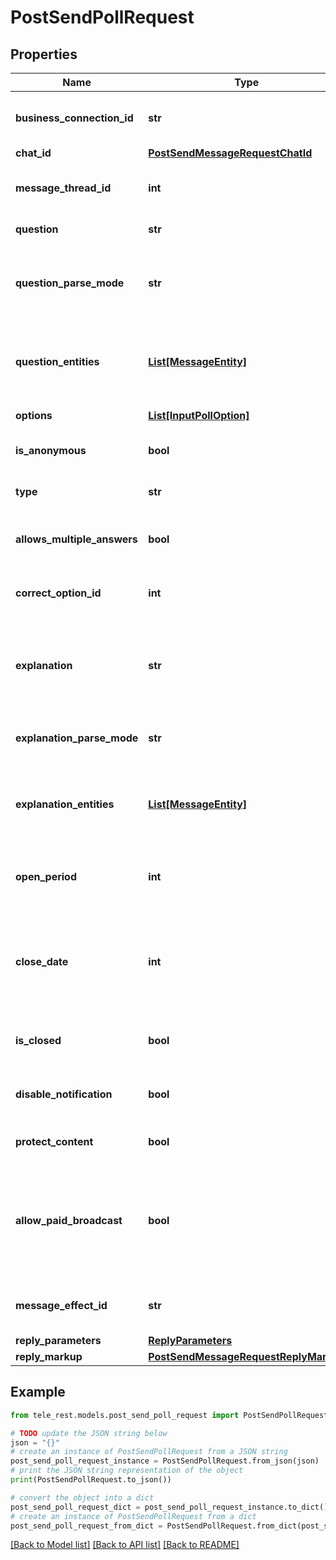 # PostSendPollRequest


## Properties

Name | Type | Description | Notes
------------ | ------------- | ------------- | -------------
**business_connection_id** | **str** | Unique identifier of the business connection on behalf of which the message will be sent | [optional] 
**chat_id** | [**PostSendMessageRequestChatId**](PostSendMessageRequestChatId.md) |  | 
**message_thread_id** | **int** | Unique identifier for the target message thread (topic) of the forum; for forum supergroups only | [optional] 
**question** | **str** | Poll question, 1-300 characters | 
**question_parse_mode** | **str** | Mode for parsing entities in the question. See [formatting options](https://core.telegram.org/bots/api/#formatting-options) for more details. Currently, only custom emoji entities are allowed | [optional] 
**question_entities** | [**List[MessageEntity]**](MessageEntity.md) | A JSON-serialized list of special entities that appear in the poll question. It can be specified instead of *question\\_parse\\_mode* | [optional] 
**options** | [**List[InputPollOption]**](InputPollOption.md) | A JSON-serialized list of 2-10 answer options | 
**is_anonymous** | **bool** | *True*, if the poll needs to be anonymous, defaults to *True* | [optional] 
**type** | **str** | Poll type, “quiz” or “regular”, defaults to “regular” | [optional] 
**allows_multiple_answers** | **bool** | *True*, if the poll allows multiple answers, ignored for polls in quiz mode, defaults to *False* | [optional] 
**correct_option_id** | **int** | 0-based identifier of the correct answer option, required for polls in quiz mode | [optional] 
**explanation** | **str** | Text that is shown when a user chooses an incorrect answer or taps on the lamp icon in a quiz-style poll, 0-200 characters with at most 2 line feeds after entities parsing | [optional] 
**explanation_parse_mode** | **str** | Mode for parsing entities in the explanation. See [formatting options](https://core.telegram.org/bots/api/#formatting-options) for more details. | [optional] 
**explanation_entities** | [**List[MessageEntity]**](MessageEntity.md) | A JSON-serialized list of special entities that appear in the poll explanation. It can be specified instead of *explanation\\_parse\\_mode* | [optional] 
**open_period** | **int** | Amount of time in seconds the poll will be active after creation, 5-600. Can&#39;t be used together with *close\\_date*. | [optional] 
**close_date** | **int** | Point in time (Unix timestamp) when the poll will be automatically closed. Must be at least 5 and no more than 600 seconds in the future. Can&#39;t be used together with *open\\_period*. | [optional] 
**is_closed** | **bool** | Pass *True* if the poll needs to be immediately closed. This can be useful for poll preview. | [optional] 
**disable_notification** | **bool** | Sends the message [silently](https://telegram.org/blog/channels-2-0#silent-messages). Users will receive a notification with no sound. | [optional] 
**protect_content** | **bool** | Protects the contents of the sent message from forwarding and saving | [optional] 
**allow_paid_broadcast** | **bool** | Pass *True* to allow up to 1000 messages per second, ignoring [broadcasting limits](https://core.telegram.org/bots/faq#how-can-i-message-all-of-my-bot-39s-subscribers-at-once) for a fee of 0.1 Telegram Stars per message. The relevant Stars will be withdrawn from the bot&#39;s balance | [optional] 
**message_effect_id** | **str** | Unique identifier of the message effect to be added to the message; for private chats only | [optional] 
**reply_parameters** | [**ReplyParameters**](ReplyParameters.md) |  | [optional] 
**reply_markup** | [**PostSendMessageRequestReplyMarkup**](PostSendMessageRequestReplyMarkup.md) |  | [optional] 

## Example

```python
from tele_rest.models.post_send_poll_request import PostSendPollRequest

# TODO update the JSON string below
json = "{}"
# create an instance of PostSendPollRequest from a JSON string
post_send_poll_request_instance = PostSendPollRequest.from_json(json)
# print the JSON string representation of the object
print(PostSendPollRequest.to_json())

# convert the object into a dict
post_send_poll_request_dict = post_send_poll_request_instance.to_dict()
# create an instance of PostSendPollRequest from a dict
post_send_poll_request_from_dict = PostSendPollRequest.from_dict(post_send_poll_request_dict)
```
[[Back to Model list]](../README.md#documentation-for-models) [[Back to API list]](../README.md#documentation-for-api-endpoints) [[Back to README]](../README.md)


